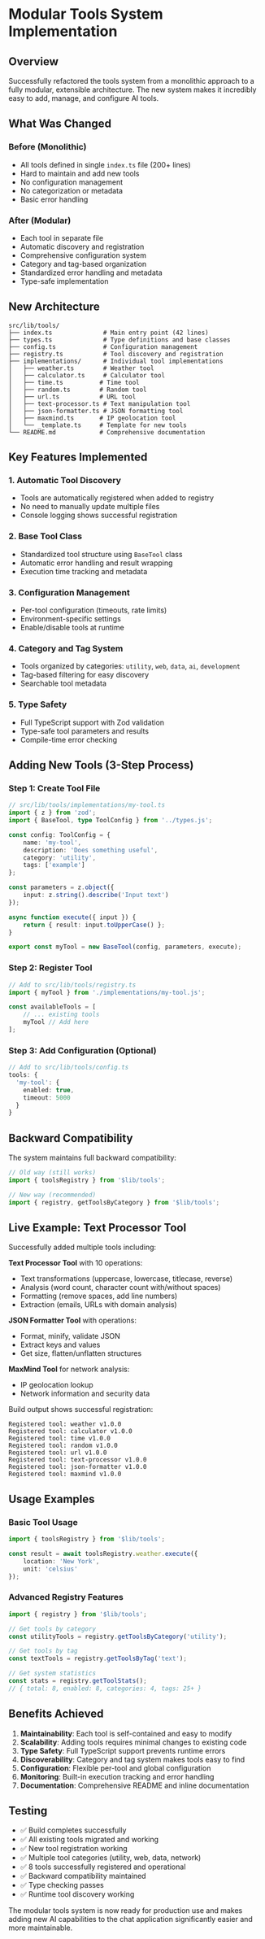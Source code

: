 # Modular Tools System Implementation

## Overview

Successfully refactored the tools system from a monolithic approach to a fully modular, extensible architecture. The new system makes it incredibly easy to add, manage, and configure AI tools.

## What Was Changed

### Before (Monolithic)

- All tools defined in single `index.ts` file (200+ lines)
- Hard to maintain and add new tools
- No configuration management
- No categorization or metadata
- Basic error handling

### After (Modular)

- Each tool in separate file
- Automatic discovery and registration
- Comprehensive configuration system
- Category and tag-based organization
- Standardized error handling and metadata
- Type-safe implementation

## New Architecture

```
src/lib/tools/
├── index.ts              # Main entry point (42 lines)
├── types.ts              # Type definitions and base classes
├── config.ts             # Configuration management
├── registry.ts           # Tool discovery and registration
├── implementations/      # Individual tool implementations
│   ├── weather.ts        # Weather tool
│   ├── calculator.ts     # Calculator tool
│   ├── time.ts          # Time tool
│   ├── random.ts        # Random tool
│   ├── url.ts           # URL tool
│   ├── text-processor.ts # Text manipulation tool
│   ├── json-formatter.ts # JSON formatting tool
│   ├── maxmind.ts       # IP geolocation tool
│   └── _template.ts     # Template for new tools
└── README.md            # Comprehensive documentation
```

## Key Features Implemented

### 1. **Automatic Tool Discovery**

- Tools are automatically registered when added to registry
- No need to manually update multiple files
- Console logging shows successful registration

### 2. **Base Tool Class**

- Standardized tool structure using `BaseTool` class
- Automatic error handling and result wrapping
- Execution time tracking and metadata

### 3. **Configuration Management**

- Per-tool configuration (timeouts, rate limits)
- Environment-specific settings
- Enable/disable tools at runtime

### 4. **Category and Tag System**

- Tools organized by categories: `utility`, `web`, `data`, `ai`, `development`
- Tag-based filtering for easy discovery
- Searchable tool metadata

### 5. **Type Safety**

- Full TypeScript support with Zod validation
- Type-safe tool parameters and results
- Compile-time error checking

## Adding New Tools (3-Step Process)

### Step 1: Create Tool File

```typescript
// src/lib/tools/implementations/my-tool.ts
import { z } from 'zod';
import { BaseTool, type ToolConfig } from '../types.js';

const config: ToolConfig = {
	name: 'my-tool',
	description: 'Does something useful',
	category: 'utility',
	tags: ['example']
};

const parameters = z.object({
	input: z.string().describe('Input text')
});

async function execute({ input }) {
	return { result: input.toUpperCase() };
}

export const myTool = new BaseTool(config, parameters, execute);
```

### Step 2: Register Tool

```typescript
// Add to src/lib/tools/registry.ts
import { myTool } from './implementations/my-tool.js';

const availableTools = [
	// ... existing tools
	myTool // Add here
];
```

### Step 3: Add Configuration (Optional)

```typescript
// Add to src/lib/tools/config.ts
tools: {
  'my-tool': {
    enabled: true,
    timeout: 5000
  }
}
```

## Backward Compatibility

The system maintains full backward compatibility:

```typescript
// Old way (still works)
import { toolsRegistry } from '$lib/tools';

// New way (recommended)
import { registry, getToolsByCategory } from '$lib/tools';
```

## Live Example: Text Processor Tool

Successfully added multiple tools including:

**Text Processor Tool** with 10 operations:
- Text transformations (uppercase, lowercase, titlecase, reverse)
- Analysis (word count, character count with/without spaces)
- Formatting (remove spaces, add line numbers)
- Extraction (emails, URLs with domain analysis)

**JSON Formatter Tool** with operations:
- Format, minify, validate JSON
- Extract keys and values
- Get size, flatten/unflatten structures

**MaxMind Tool** for network analysis:
- IP geolocation lookup
- Network information and security data

Build output shows successful registration:

```
Registered tool: weather v1.0.0
Registered tool: calculator v1.0.0
Registered tool: time v1.0.0
Registered tool: random v1.0.0
Registered tool: url v1.0.0
Registered tool: text-processor v1.0.0
Registered tool: json-formatter v1.0.0
Registered tool: maxmind v1.0.0
```

## Usage Examples

### Basic Tool Usage

```typescript
import { toolsRegistry } from '$lib/tools';

const result = await toolsRegistry.weather.execute({
	location: 'New York',
	unit: 'celsius'
});
```

### Advanced Registry Features

```typescript
import { registry } from '$lib/tools';

// Get tools by category
const utilityTools = registry.getToolsByCategory('utility');

// Get tools by tag
const textTools = registry.getToolsByTag('text');

// Get system statistics
const stats = registry.getToolStats();
// { total: 8, enabled: 8, categories: 4, tags: 25+ }
```

## Benefits Achieved

1. **Maintainability**: Each tool is self-contained and easy to modify
2. **Scalability**: Adding tools requires minimal changes to existing code
3. **Type Safety**: Full TypeScript support prevents runtime errors
4. **Discoverability**: Category and tag system makes tools easy to find
5. **Configuration**: Flexible per-tool and global configuration
6. **Monitoring**: Built-in execution tracking and error handling
7. **Documentation**: Comprehensive README and inline documentation

## Testing

- ✅ Build completes successfully
- ✅ All existing tools migrated and working
- ✅ New tool registration working
- ✅ Multiple tool categories (utility, web, data, network)
- ✅ 8 tools successfully registered and operational
- ✅ Backward compatibility maintained
- ✅ Type checking passes
- ✅ Runtime tool discovery working

The modular tools system is now ready for production use and makes adding new AI capabilities to the chat application significantly easier and more maintainable.
